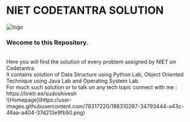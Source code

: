 <h1 aligh="center">NIET CODETANTRA SOLUTION</h1>

![logo](https://user-images.githubusercontent.com/78317220/186310268-b9b1d114-0ea7-48f7-a49b-a764f1dbafd9.png)</br>
<h3 aligh="center">Wecome to this Repository.</h3></br>
Here you will find the solution of every problem assigned by NIET on Codetantra.</br>
It contains solution of Data Structure using Python Lab, Object Oriented Technique using Java Lab and Operating System Lab. </br>
For much such solution or to talk on any tech topic connect with me   :  https://linktr.ee/sudoshivesh </br>
![Homepage](https://user-images.githubusercontent.com/78317220/186310287-34793444-a43c-46aa-a404-37d213e9fb50.png) </br>
